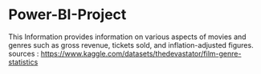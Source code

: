 # Power-BI-Project
This Information provides information on various aspects of movies and genres such as gross revenue, tickets sold, and inflation-adjusted figures.
sources : https://www.kaggle.com/datasets/thedevastator/film-genre-statistics
